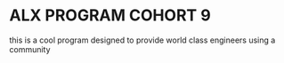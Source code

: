 # ALX PROGRAM COHORT 9
this is a cool program designed to provide world class engineers using a community

